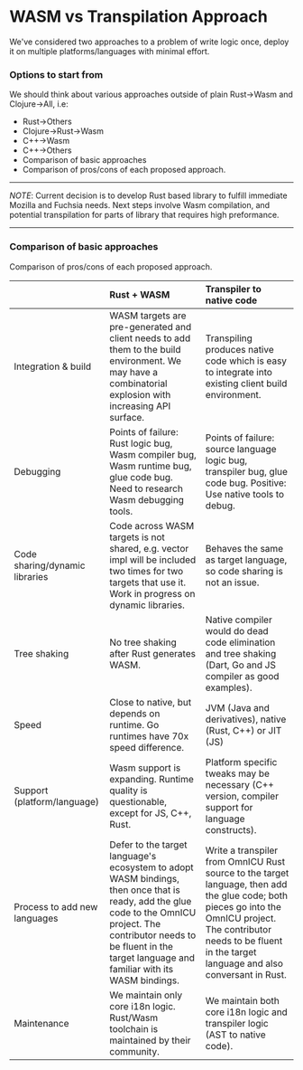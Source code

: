 # WASM vs Transpilation Approach

We've considered two approaches to a problem of write logic once, deploy it on multiple platforms/languages with minimal effort.

### Options to start from

We should think about various approaches outside of plain Rust->Wasm and Clojure->All, i.e:

* Rust->Others
* Clojure->Rust->Wasm
* C++->Wasm
* C++->Others
* Comparison of basic approaches
* Comparison of pros/cons of each proposed approach.

***
*NOTE*: Current decision is to develop Rust based library to fulfill immediate Mozilla and Fuchsia needs. Next steps involve Wasm compilation, and potential transpilation for parts of library that requires high preformance.
***

### Comparison of basic approaches

Comparison of pros/cons of each proposed approach.

||Rust + WASM|Transpiler to native code|
|:--|:--|:--|
|Integration & build| WASM targets are pre-generated and client needs to add them to the build environment. We may have a combinatorial explosion with increasing API surface.| Transpiling produces native code which is easy to integrate into existing client build environment.|
|Debugging| Points of failure: Rust logic bug, Wasm compiler bug, Wasm runtime bug, glue code bug. Need to research Wasm debugging tools.| Points of failure: source language logic bug, transpiler bug, glue code bug. Positive: Use native tools to debug.|
|Code sharing/dynamic libraries| Code across WASM targets is not shared, e.g. vector impl will be included two times for two targets that use it. Work in progress on dynamic libraries.| Behaves the same as target language, so code sharing is not an issue.|
|Tree shaking| No tree shaking after Rust generates WASM.| Native compiler would do dead code elimination and tree shaking (Dart, Go and JS compiler as good examples).|
|Speed| Close to native, but depends on runtime. Go runtimes have 70x speed difference.| JVM (Java and derivatives), native (Rust, C++) or JIT (JS)|
|Support (platform/language)| Wasm support is expanding. Runtime quality is questionable, except for JS, C++, Rust.| Platform specific tweaks may be necessary (C++ version, compiler support for language constructs).|
|Process to add new languages| Defer to the target language's ecosystem to adopt WASM bindings, then once that is ready, add the glue code to the OmnICU project. The contributor needs to be fluent in the target language and familiar with its WASM bindings.| Write a transpiler from OmnICU Rust source to the target language, then add the glue code; both pieces go into the OmnICU project.  The contributor needs to be fluent in the target language and also conversant in Rust.|
|Maintenance| We maintain only core i18n logic. Rust/Wasm toolchain is maintained by their community.| We maintain both core i18n logic and transpiler logic (AST to native code).|


